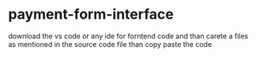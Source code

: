 # payment-form-interface


download the vs code or any ide for forntend code and than carete a files as mentioned in the source code file than copy paste the code 
